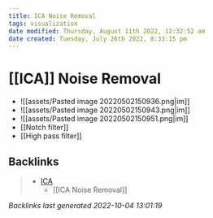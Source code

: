 ```yaml
---
title: ICA Noise Removal
tags: visualization
date modified: Thursday, August 11th 2022, 12:32:52 am
date created: Tuesday, July 26th 2022, 8:33:15 pm
---
```


# [[ICA]] Noise Removal
- ![[assets/Pasted image 20220502150936.png|im]]
- ![[assets/Pasted image 20220502150943.png|im]]
- ![[assets/Pasted image 20220502150951.png|im]]
- [[Notch filter]]
- [[High pass filter]]

## Backlinks

> - [ICA](ICA.md)
>   - [[ICA Noise Removal]]

_Backlinks last generated 2022-10-04 13:01:19_
